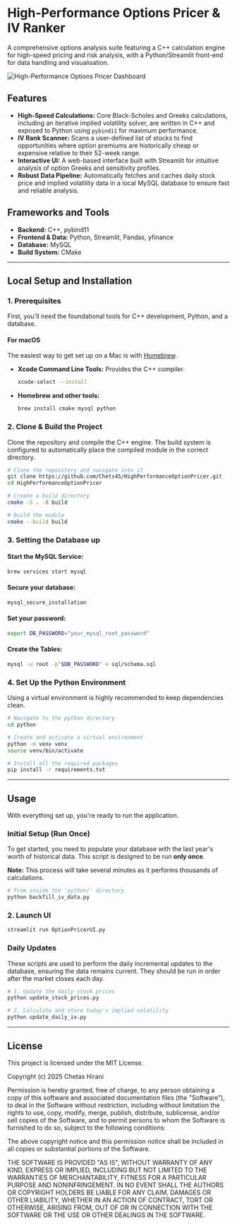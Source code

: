 # High-Performance Options Pricer & IV Ranker

A comprehensive options analysis suite featuring a C++ calculation engine for high-speed pricing and risk analysis, with a Python/Streamlit front-end for data handling and visualisation.

![High-Performance Options Pricer Dashboard](./assets.option_pricer_dashboard.png)

## Features

- **High-Speed Calculations:** Core Black-Scholes and Greeks calculations, including an iterative implied volatility solver, are written in C++ and exposed to Python using `pybind11` for maximum performance.
- **IV Rank Scanner:** Scans a user-defined list of stocks to find opportunities where option premiums are historically cheap or expensive relative to their 52-week range.
- **Interactive UI:** A web-based interface built with Streamlit for intuitive analysis of option Greeks and sensitivity profiles.
- **Robust Data Pipeline:** Automatically fetches and caches daily stock price and implied volatility data in a local MySQL database to ensure fast and reliable analysis.

## Frameworks and Tools

- **Backend:** C++, pybind11
- **Frontend & Data:** Python, Streamlit, Pandas, yfinance
- **Database:** MySQL
- **Build System:** CMake

---

## Local Setup and Installation

### 1. Prerequisites

First, you'll need the foundational tools for C++ development, Python, and a database.

#### For macOS

The easiest way to get set up on a Mac is with [Homebrew](https://brew.sh/).

- **Xcode Command Line Tools:** Provides the C++ compiler.
  ```bash
  xcode-select --install
  ```
  
- **Homebrew and other tools:**
  ```bash
  brew install cmake mysql python
  ```

### 2. Clone & Build the Project

Clone the repository and compile the C++ engine. The build system is configured to automatically place the compiled module in the correct directory.

```bash
# Clone the repository and navigate into it
git clone https://github.com/Chets45/HighPerformanceOptionPricer.git
cd HighPerformanceOptionPricer

# Create a build directory
cmake -S . -B build

# Build the module
cmake --build build
```
### 3. Setting the Database up

#### **Start the MySQL Service:**

```bash
brew services start mysql
```

#### **Secure your database:**
```bash
mysql_secure_installation
```

#### **Set your password:**
```bash
export DB_PASSWORD="your_mysql_root_password"
```

#### **Create the Tables:**
```bash
mysql -u root -p"$DB_PASSWORD" < sql/schema.sql
```


### 4. Set Up the Python Environment

Using a virtual environment is highly recommended to keep dependencies clean.

```bash
# Navigate to the python directory
cd python

# Create and activate a virtual environment
python -m venv venv
source venv/bin/activate

# Install all the required packages
pip install -r requirements.txt

```
---

## Usage

With everything set up, you're ready to run the application.

### Initial Setup (Run Once)

To get started, you need to populate your database with the last year's worth of historical data. This script is designed to be run **only once**.

**Note:** This process will take several minutes as it performs thousands of calculations.

```bash
# From inside the 'python/' directory
python backfill_iv_data.py
````

### 2. Launch UI

```bash
streamlit run OptionPricerUI.py
```


### Daily Updates

These scripts are used to perform the daily incremental updates to the database, ensuring the data remains current. They should be run in order after the market closes each day.

```bash
# 1. Update the daily stock prices
python update_stock_prices.py

# 2. Calculate and store today's implied volatility
python update_daily_iv.py
```
---


## License

This project is licensed under the MIT License.

Copyright (c) 2025 Chetas Hirani

Permission is hereby granted, free of charge, to any person obtaining a copy
of this software and associated documentation files (the "Software"), to deal
in the Software without restriction, including without limitation the rights
to use, copy, modify, merge, publish, distribute, sublicense, and/or sell
copies of the Software, and to permit persons to whom the Software is
furnished to do so, subject to the following conditions:

The above copyright notice and this permission notice shall be included in all
copies or substantial portions of the Software.

THE SOFTWARE IS PROVIDED "AS IS", WITHOUT WARRANTY OF ANY KIND, EXPRESS OR
IMPLIED, INCLUDING BUT NOT LIMITED TO THE WARRANTIES OF MERCHANTABILITY,
FITNESS FOR A PARTICULAR PURPOSE AND NONINFRINGEMENT. IN NO EVENT SHALL THE
AUTHORS OR COPYRIGHT HOLDERS BE LIABLE FOR ANY CLAIM, DAMAGES OR OTHER
LIABILITY, WHETHER IN AN ACTION OF CONTRACT, TORT OR OTHERWISE, ARISING FROM,
OUT OF OR IN CONNECTION WITH THE SOFTWARE OR THE USE OR OTHER DEALINGS IN THE
SOFTWARE.


